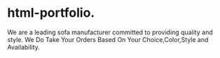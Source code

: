 # html-portfolio.
We are a leading sofa manufacturer committed to providing quality and style. We Do Take Your Orders Based On Your Choice,Color,Style and Availability.
